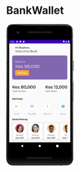 # BankWallet

<p dloat="left">
  <img src="screenshots/Screenshot_20230409_205502.png" width="36%"/>
</p>

